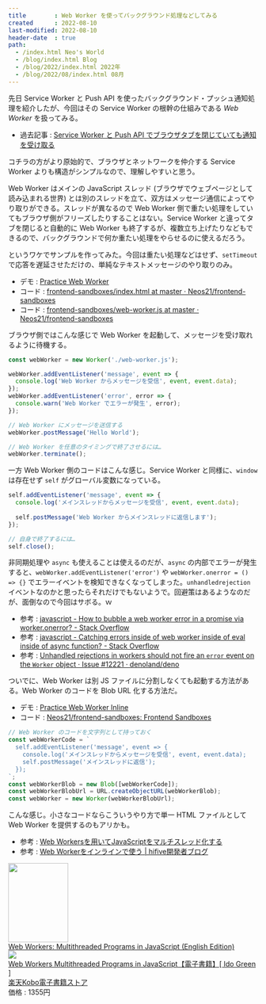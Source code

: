 ```yaml
---
title        : Web Worker を使ってバックグラウンド処理などしてみる
created      : 2022-08-10
last-modified: 2022-08-10
header-date  : true
path:
  - /index.html Neo's World
  - /blog/index.html Blog
  - /blog/2022/index.html 2022年
  - /blog/2022/08/index.html 08月
---
```


先日 Service Worker と Push API を使ったバックグラウンド・プッシュ通知処理を紹介したが、今回はその Service Worker の根幹の仕組みである *Web Worker* を扱ってみる。

- 過去記事 : [Service Worker と Push API でブラウザタブを閉じていても通知を受け取る](./05-01.html)

コチラの方がより原始的で、ブラウザとネットワークを仲介する Service Worker よりも構造がシンプルなので、理解しやすいと思う。

Web Worker はメインの JavaScript スレッド (ブラウザでウェブページとして読み込まれる世界) とは別のスレッドを立て、双方はメッセージ通信によってやり取りができる。スレッドが異なるので Web Worker 側で重たい処理をしていてもブラウザ側がフリーズしたりすることはない。Service Worker と違ってタブを閉じると自動的に Web Worker も終了するが、複数立ち上げたりなどもできるので、バックグラウンドで何か重たい処理をやらせるのに使えるだろう。

というワケでサンプルを作ってみた。今回は重たい処理などはせず、`setTimeout` で応答を遅延させただけの、単純なテキストメッセージのやり取りのみ。

- デモ : [Practice Web Worker](https://neos21.github.io/frontend-sandboxes/practice-web-worker/index.html)
- コード : [frontend-sandboxes/index.html at master · Neos21/frontend-sandboxes](https://github.com/Neos21/frontend-sandboxes/blob/master/practice-web-worker/index.html)
- コード : [frontend-sandboxes/web-worker.js at master · Neos21/frontend-sandboxes](https://github.com/Neos21/frontend-sandboxes/blob/master/practice-web-worker/web-worker.js)

ブラウザ側ではこんな感じで Web Worker を起動して、メッセージを受け取れるように待機する。

```javascript
const webWorker = new Worker('./web-worker.js');

webWorker.addEventListener('message', event => {
  console.log('Web Worker からメッセージを受信', event, event.data);
});
webWorker.addEventListener('error', error => {
  console.warn('Web Worker でエラーが発生', error);
});

// Web Worker にメッセージを送信する
webWorker.postMessage('Hello World');

// Web Worker を任意のタイミングで終了させるには…
webWorker.terminate();
```

一方 Web Worker 側のコードはこんな感じ。Service Worker と同様に、`window` は存在せず `self` がグローバル変数になっている。

```javascript
self.addEventListener('message', event => {
  console.log('メインスレッドからメッセージを受信', event, event.data);
  
  self.postMessage('Web Worker からメインスレッドに返信します');
});

// 自身で終了するには…
self.close();
```

非同期処理や `async` も使えることは使えるのだが、`async` の内部でエラーが発生すると、`webWorker.addEventListener('error')` や `webWorker.onerror = () => {}` でエラーイベントを検知できなくなってしまった。`unhandledrejection` イベントなのかと思ったらそれだけでもないようで。回避策はあるようなのだが、面倒なので今回はサボる。ｗ

- 参考 : [javascript - How to bubble a web worker error in a promise via worker.onerror? - Stack Overflow](https://stackoverflow.com/questions/39992417/how-to-bubble-a-web-worker-error-in-a-promise-via-worker-onerror)
- 参考 : [javascript - Catching errors inside of web worker inside of eval inside of async function? - Stack Overflow](https://stackoverflow.com/questions/67092919/catching-errors-inside-of-web-worker-inside-of-eval-inside-of-async-function)
- 参考 : [Unhandled rejections in workers should not fire an `error` event on the `Worker` object · Issue #12221 · denoland/deno](https://github.com/denoland/deno/issues/12221)

ついでに、Web Worker は別 JS ファイルに分割しなくても起動する方法がある。Web Worker のコードを Blob URL 化する方法だ。

- デモ : [Practice Web Worker Inline](https://neos21.github.io/frontend-sandboxes/practice-web-worker/inline.html)
- コード : [Neos21/frontend-sandboxes: Frontend Sandboxes](https://github.com/Neos21/frontend-sandboxes/blob/master/practice-web-worker/inline.html)

```javascript
// Web Worker のコードを文字列として持っておく
const webWorkerCode = `
  self.addEventListener('message', event => {
    console.log('メインスレッドからメッセージを受信', event, event.data);
    self.postMessage('メインスレッドに返信');
  });
`;
const webWorkerBlob = new Blob([webWorkerCode]);
const webWorkerBlobUrl = URL.createObjectURL(webWorkerBlob);
const webWorker = new Worker(webWorkerBlobUrl);
```

こんな感じ。小さなコードならこういうやり方で単一 HTML ファイルとして Web Worker を提供するのもアリかも。

- 参考 : [Web Workersを用いてJavaScriptをマルチスレッド化する](https://sbfl.net/blog/2016/09/01/javascript-webworkers/)
- 参考 : [Web Workerをインラインで使う | hifive開発者ブログ](https://blog.htmlhifive.com/2018/03/20/web-worker-inline/)

<div class="ad-amazon">
  <div class="ad-amazon-image">
    <a href="https://www.amazon.co.jp/dp/B0086I5OKY?tag=neos21-22&amp;linkCode=osi&amp;th=1&amp;psc=1">
      <img src="https://m.media-amazon.com/images/I/51XSD3G8w5L._SL160_.jpg" width="121" height="160">
    </a>
  </div>
  <div class="ad-amazon-info">
    <div class="ad-amazon-title">
      <a href="https://www.amazon.co.jp/dp/B0086I5OKY?tag=neos21-22&amp;linkCode=osi&amp;th=1&amp;psc=1">Web Workers: Multithreaded Programs in JavaScript (English Edition)</a>
    </div>
  </div>
</div>

<div class="ad-rakuten">
  <div class="ad-rakuten-image">
    <a href="https://hb.afl.rakuten.co.jp/hgc/g00reb42.waxycf23.g00reb42.waxyd080/?pc=https%3A%2F%2Fitem.rakuten.co.jp%2Frakutenkobo-ebooks%2Fafde9b2f513543b690f65931d1cc9058%2F&amp;m=http%3A%2F%2Fm.rakuten.co.jp%2Frakutenkobo-ebooks%2Fi%2F12748875%2F">
      <img src="https://thumbnail.image.rakuten.co.jp/@0_mall/rakutenkobo-ebooks/cabinet/2968/2000001342968.jpg?_ex=128x128">
    </a>
  </div>
  <div class="ad-rakuten-info">
    <div class="ad-rakuten-title">
      <a href="https://hb.afl.rakuten.co.jp/hgc/g00reb42.waxycf23.g00reb42.waxyd080/?pc=https%3A%2F%2Fitem.rakuten.co.jp%2Frakutenkobo-ebooks%2Fafde9b2f513543b690f65931d1cc9058%2F&amp;m=http%3A%2F%2Fm.rakuten.co.jp%2Frakutenkobo-ebooks%2Fi%2F12748875%2F">Web Workers Multithreaded Programs in JavaScript【電子書籍】[ Ido Green ]</a>
    </div>
    <div class="ad-rakuten-shop">
      <a href="https://hb.afl.rakuten.co.jp/hgc/g00reb42.waxycf23.g00reb42.waxyd080/?pc=https%3A%2F%2Fwww.rakuten.co.jp%2Frakutenkobo-ebooks%2F&amp;m=http%3A%2F%2Fm.rakuten.co.jp%2Frakutenkobo-ebooks%2F">楽天Kobo電子書籍ストア</a>
    </div>
    <div class="ad-rakuten-price">価格 : 1355円</div>
  </div>
</div>
